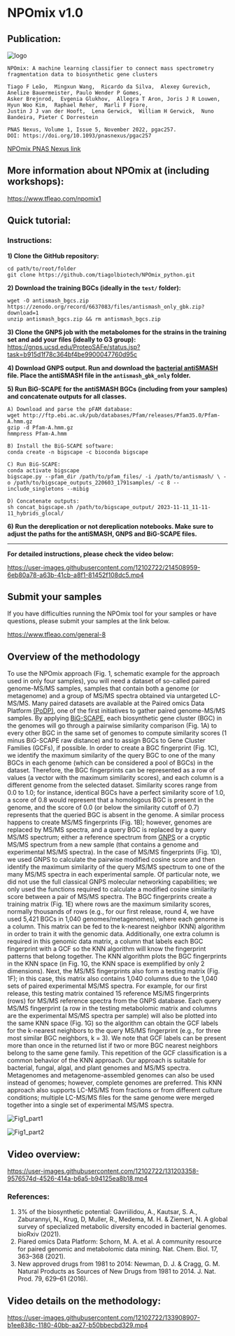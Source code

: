 # NPOmix v1.0

## Publication:

![logo](https://github.com/tiagolbiotech/NPOmix/blob/main/Screen_Shot_2021-08-12_at_7.18.10_PM.png)

```
NPOmix: A machine learning classifier to connect mass spectrometry fragmentation data to biosynthetic gene clusters 

Tiago F Leão,  Mingxun Wang,  Ricardo da Silva,  Alexey Gurevich,  Anelize Bauermeister, Paulo Wender P Gomes,  
Asker Brejnrod,  Evgenia Glukhov,  Allegra T Aron, Joris J R Louwen,  Hyun Woo Kim,  Raphael Reher,  Marli F Fiore, 
Justin J J van der Hooft,  Lena Gerwick,  William H Gerwick,  Nuno Bandeira, Pieter C Dorrestein

PNAS Nexus, Volume 1, Issue 5, November 2022, pgac257.
DOI: https://doi.org/10.1093/pnasnexus/pgac257
```
[NPOmix PNAS Nexus link](https://academic.oup.com/pnasnexus/article/1/5/pgac257/6847575)

## More information about NPOmix at (including workshops): 

https://www.tfleao.com/npomix1

## Quick tutorial:

### Instructions:

**1) Clone the GitHub repository:**
```
cd path/to/root/folder
git clone https://github.com/tiagolbiotech/NPOmix_python.git
```

**2) Download the training BGCs (ideally in the `test/` folder):** 
```
wget -O antismash_bgcs.zip https://zenodo.org/record/6637083/files/antismash_only_gbk.zip?download=1
unzip antismash_bgcs.zip && rm antismash_bgcs.zip
```

**3) Clone the GNPS job with the metabolomes for the strains in the training set and add your files (ideally to G3 group):**
https://gnps.ucsd.edu/ProteoSAFe/status.jsp?task=b915d1f78c364bf4be9900047760d95c

**4) Download GNPS output. Run and download the [bacterial antiSMASH](https://antismash.secondarymetabolites.org/#!/start) file. Place the antiSMASH file in the `antismash_gbk_only` folder.**

**5) Run BiG-SCAPE for the antiSMASH BGCs (including from your samples) and concatenate outputs for all classes.**

```
A) Download and parse the pFAM database:
wget http://ftp.ebi.ac.uk/pub/databases/Pfam/releases/Pfam35.0/Pfam-A.hmm.gz
gzip -d Pfam-A.hmm.gz
hmmpress Pfam-A.hmm

B) Install the BiG-SCAPE software:
conda create -n bigscape -c bioconda bigscape

C) Run BiG-SCAPE:
conda activate bigscape
bigscape.py --pfam_dir /path/to/pfam_files/ -i /path/to/antismash/ \ -o /path/to/bigscape_outputs_220603_1791samples/ -c 8 --include_singletons --mibig

D) Concatenate outputs:
sh concat_bigscape.sh /path/to/bigscape_output/ 2023-11-11_11-11-11_hybrids_glocal/
```

**6) Run the dereplication or not dereplication notebooks. Make sure to adjust the paths for the antiSMASH, GNPS and BiG-SCAPE files.**

----------------------------------------------------------
**For detailed instructions, please check the video below:**

https://user-images.githubusercontent.com/12102722/214508959-6eb80a78-a63b-41cb-a8f1-81452f108dc5.mp4

## Submit your samples

If you have difficulties running the NPOmix tool for your samples or have questions, please submit your samples at the link below.

https://www.tfleao.com/general-8

## Overview of the methodology

To use the NPOmix approach (Fig. 1, schematic example for the approach used in only four samples), you will need a dataset of so-called paired genome-MS/MS samples, samples that contain both a genome (or metagenome) and a group of MS/MS spectra obtained via untargeted LC-MS/MS. Many paired datasets are available at the Paired omics Data Platform [(PoDP)](https://pairedomicsdata.bioinformatics.nl), one of the first initiatives to gather paired genome-MS/MS samples. By applying [BiG-SCAPE](https://bigscape-corason.secondarymetabolites.org), each biosynthetic gene cluster (BGC) in the genomes will go through a pairwise similarity comparison (Fig. 1A) to every other BGC in the same set of genomes to compute similarity scores (1 minus BiG-SCAPE raw distance) and to assign BGCs to Gene Cluster Families (GCFs), if possible. In order to create a BGC fingerprint (Fig. 1C), we identify the maximum similarity of the query BGC to one of the many BGCs in each genome (which can be considered a pool of BGCs) in the dataset. Therefore, the BGC fingerprints can be represented as a row of values (a vector with the maximum similarity scores), and each column is a different genome from the selected dataset. Similarity scores range from 0.0 to 1.0; for instance, identical BGCs have a perfect similarity score of 1.0, a score of 0.8 would represent that a homologous BGC is present in the genome, and the score of 0.0 (or below the similarity cutoff of 0.7) represents that the queried BGC is absent in the genome. A similar process happens to create MS/MS fingerprints (Fig. 1B); however, genomes are replaced by MS/MS spectra, and a query BGC is replaced by a query MS/MS spectrum; either a reference spectrum from [GNPS](https://gnps.ucsd.edu/ProteoSAFe/static/gnps-splash.jsp) or a cryptic MS/MS spectrum from a new sample (that contains a genome and experimental MS/MS spectra). In the case of MS/MS fingerprints (Fig. 1D), we used GNPS to calculate the pairwise modified cosine score and then identify the maximum similarity of the query MS/MS spectrum to one of the many MS/MS spectra in each experimental sample. Of particular note, we did not use the full classical GNPS molecular networking capabilities; we only used the functions required to calculate a modified cosine similarity score between a pair of MS/MS spectra. The BGC fingerprints create a training matrix (Fig. 1E) where rows are the maximum similarity scores, normally thousands of rows (e.g., for our first release, round 4, we have used 5,421 BGCs in 1,040 genomes/metagenomes), where each genome is a column. This matrix can be fed to the k-nearest neighbor (KNN) algorithm in order to train it with the genomic data. Additionally, one extra column is required in this genomic data matrix, a column that labels each BGC fingerprint with a GCF so the KNN algorithm will know the fingerprint patterns that belong together. The KNN algorithm plots the BGC fingerprints in the KNN space (in Fig. 1G, the KNN space is exemplified by only 2 dimensions). Next, the MS/MS fingerprints also form a testing matrix (Fig. 1F); in this case, this matrix also contains 1,040 columns due to the 1,040 sets of paired experimental MS/MS spectra. For example, for our first release, this testing matrix contained 15 reference MS/MS fingerprints (rows) for MS/MS reference spectra from the GNPS database. Each query MS/MS fingerprint (a row in the testing metabolomic matrix and columns are the experimental MS/MS spectra per sample) will also be plotted into the same KNN space (Fig. 1G) so the algorithm can obtain the GCF labels for the k-nearest neighbors to the query MS/MS fingerprint (e.g., for three most similar BGC neighbors, k = 3). We note that GCF labels can be present more than once in the returned list if two or more BGC nearest neighbors belong to the same gene family. This repetition of the GCF classification is a common behavior of the KNN approach. Our approach is suitable for bacterial, fungal, algal, and plant genomes and MS/MS spectra. Metagenomes and metagenome-assembled genomes can also be used instead of genomes; however, complete genomes are preferred. This KNN approach also supports LC-MS/MS from fractions or from different culture conditions; multiple LC-MS/MS files for the same genome were merged together into a single set of experimental MS/MS spectra.

![Fig1_part1](https://github.com/tiagolbiotech/NPOmix/blob/main/Screen%20Shot%202021-06-23%20at%201.35.17%20PM.png)

![Fig1_part2](https://github.com/tiagolbiotech/NPOmix/blob/main/Screen%20Shot%202021-06-23%20at%201.35.53%20PM.png)

## Video overview:

https://user-images.githubusercontent.com/12102722/131203358-9576574d-4526-414a-b6a5-b94125ea8b18.mp4

### References:
1) 3% of the biosynthetic potential: Gavriilidou, A., Kautsar, S. A., Zaburannyi, N., Krug, D, Muller, R., Medema, M. H. & Ziemert, N. A global survey of specialized metabolic diversity encoded in bacterial genomes. bioRxiv (2021).
2) Piared omics Data Platform: Schorn, M. A. et al. A community resource for paired genomic and metabolomic data mining. Nat. Chem. Biol. 17, 363–368 (2021).
3) New approved drugs from 1981 to 2014: Newman, D. J. & Cragg, G. M. Natural Products as Sources of New Drugs from 1981 to 2014. J. Nat. Prod. 79, 629–61 (2016).

## Video details on the methodology:

https://user-images.githubusercontent.com/12102722/133908907-b1ee838c-1180-40bb-aa27-b50bbecbd329.mp4
